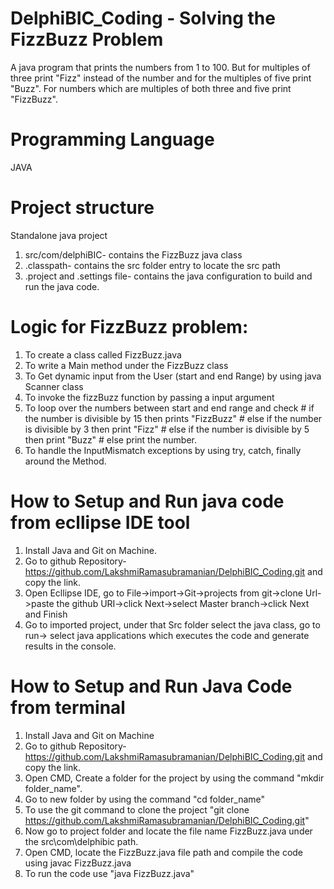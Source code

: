 # DelphiBIC_Coding - Solving the FizzBuzz Problem
A java program that prints the numbers from 1 to 100. 
But for multiples of three print "Fizz" instead of the number and for the multiples of five print 
"Buzz". For numbers which are multiples of both three and five print "FizzBuzz".

# Programming Language
  JAVA

# Project structure
  Standalone java project
  1. src/com/delphiBIC- contains the FizzBuzz java class 
  2. .classpath- contains the src folder entry to locate the src path
  3. .project and .settings file- contains the java configuration to build and run the java code.
  
# Logic for FizzBuzz problem:
1. To create a class called FizzBuzz.java 
2. To write a Main method under the FizzBuzz class
3. To Get dynamic input from the User (start and end Range) by using java Scanner class
4. To invoke the  fizzBuzz function by passing a input argument
5. To loop over the numbers between start and end range and check 
        # if the number is divisible by 15 then prints "FizzBuzz" 
        # else if the number is divisible by 3 then print "Fizz"
        # else if the number is divisible by 5 then print "Buzz" 
        # else print the number.
6. To handle the InputMismatch exceptions by using try, catch, finally around the Method.

# How to Setup and Run java code from ecllipse IDE tool
1. Install Java and Git on Machine.
2. Go to github Repository-https://github.com/LakshmiRamasubramanian/DelphiBIC_Coding.git and copy the link.
3. Open Ecllipse IDE, go to File->import->Git->projects from git->clone Url->paste the github URI->click Next->select Master branch->click Next and Finish
4. Go to imported project, under that Src folder select the java class, go to run-> select java applications which executes the code and generate results in the console.

# How to Setup and Run Java Code from terminal
1. Install Java and Git on Machine
2. Go to github Repository-https://github.com/LakshmiRamasubramanian/DelphiBIC_Coding.git and copy the link.
3. Open CMD, Create a folder for the project by using the command "mkdir folder_name". 
4. Go to new folder by using the command "cd folder_name"
5. To use the git command to clone the project "git clone https://github.com/LakshmiRamasubramanian/DelphiBIC_Coding.git"
6. Now go to project folder and locate the file name FizzBuzz.java under the src\com\delphibic path.
7. Open CMD, locate the FizzBuzz.java file path and compile the code using javac FizzBuzz.java
8. To run the code use "java FizzBuzz.java" 

